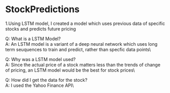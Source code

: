 # StockPredictions
1.Using LSTM model, I created a model which uses previous data of specific stocks and predicts future pricing

Q: What is a LSTM Model?\
A: An LSTM model is a variant of a deep neural network which uses long term seuquences to train and predict, rather than specfic data points\

Q: Why was a LSTM model used?\
A: Since the actual price of a stock matters less than the trends of change of pricing, an LSTM model would be the best for stock prices\

Q: How did I get the data for the stock?\
A: I used the Yahoo Finance API\
